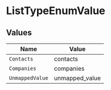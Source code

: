# ListTypeEnumValue


## Values

| Name            | Value           |
| --------------- | --------------- |
| `Contacts`      | contacts        |
| `Companies`     | companies       |
| `UnmappedValue` | unmapped_value  |